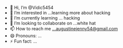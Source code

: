 - 👋 Hi, I’m @Vidic5454
- 👀 I’m interested in ...learning more about hacking
- 🌱 I’m currently learning ... hacking
- 💞️ I’m looking to collaborate on ...white hat
- 📫 How to reach me ...augustinejenny54@gmail.com
- 😄 Pronouns: ...
- ⚡ Fun fact: ...

<!---
Vidic5454/Vidic5454 is a ✨ special ✨ repository because its `README.md` (this file) appears on your GitHub profile.
You can click the Preview link to take a look at your changes.
--->
